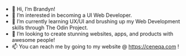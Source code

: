 - 👋 Hi, I’m Brandyn!
- 👀 I’m interested in becoming a UI Web Developer.
- 🌱 I’m currently learning UX/UI and brushing up my Web Development skills through The Odin Project.
- 💞️ I’m looking to create stunning websites, apps, and products with awesome people!
- 📫 You can reach me by going to my website @ https://ceneqa.com !
